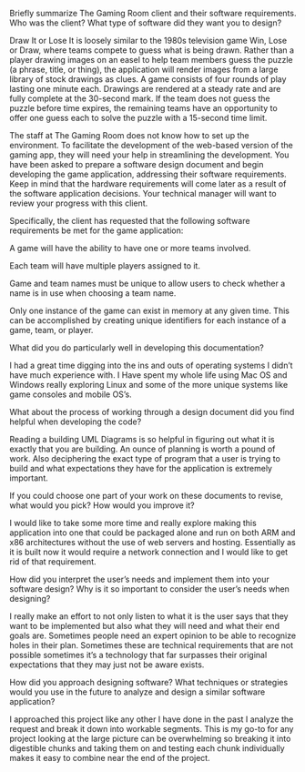 Briefly summarize The Gaming Room client and their software requirements. Who was the client? What type of software did they want you to design? 

 

Draw It or Lose It is loosely similar to the 1980s television game Win, Lose or Draw, where teams compete to guess what is being drawn. Rather than a player drawing images on an easel to help team members guess the puzzle (a phrase, title, or thing), the application will render images from a large library of stock drawings as clues. A game consists of four rounds of play lasting one minute each. Drawings are rendered at a steady rate and are fully complete at the 30-second mark. If the team does not guess the puzzle before time expires, the remaining teams have an opportunity to offer one guess each to solve the puzzle with a 15-second time limit. 

The staff at The Gaming Room does not know how to set up the environment. To facilitate the development of the web-based version of the gaming app, they will need your help in streamlining the development. You have been asked to prepare a software design document and begin developing the game application, addressing their software requirements. Keep in mind that the hardware requirements will come later as a result of the software application decisions. Your technical manager will want to review your progress with this client. 

Specifically, the client has requested that the following software requirements be met for the game application: 

A game will have the ability to have one or more teams involved. 

Each team will have multiple players assigned to it. 

Game and team names must be unique to allow users to check whether a name is in use when choosing a team name. 

Only one instance of the game can exist in memory at any given time. This can be accomplished by creating unique identifiers for each instance of a game, team, or player. 

What did you do particularly well in developing this documentation? 

 

I had a great time digging into the ins and outs of operating systems I didn’t have much experience with. I Have spent my whole life using Mac OS and Windows really exploring Linux and some of the more unique systems like game consoles and mobile OS’s. 

 

What about the process of working through a design document did you find helpful when developing the code? 

 

Reading a building UML Diagrams is so helpful in figuring out what it is exactly that you are building. An ounce of planning is worth a pound of work. Also deciphering the exact type of program that a user is trying to build and what expectations they have for the application is extremely important.  

If you could choose one part of your work on these documents to revise, what would you pick? How would you improve it? 

 

I would like to take some more time and really explore making this application into one that could be packaged alone and run on both ARM and x86 architectures without the use of web servers and hosting. Essentially as it is built now it would require a network connection and I would like to get rid of that requirement.  

How did you interpret the user’s needs and implement them into your software design? Why is it so important to consider the user’s needs when designing? 

 

I really make an effort to not only listen to what it is the user says that they want to be implemented but also what they will need and what their end goals are. Sometimes people need an expert opinion to be able to recognize holes in their plan. Sometimes these are technical requirements that are not possible sometimes it’s a technology that far surpasses their original expectations that they may just not be aware exists.  

How did you approach designing software? What techniques or strategies would you use in the future to analyze and design a similar software application? 

 

I approached this project like any other I have done in the past I analyze the request and break it down into workable segments. This is my go-to for any project looking at the large picture can be overwhelming so breaking it into digestible chunks and taking them on and testing each chunk individually makes it easy to combine near the end of the project. 
